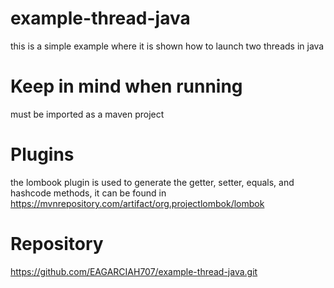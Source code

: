 # example-thread-java
this is a simple example where it is shown how to launch two threads in java

# Keep in mind when running
must be imported as a maven project

# Plugins
the lombook plugin is used to generate the getter, setter, equals, and hashcode methods, it can be found in https://mvnrepository.com/artifact/org.projectlombok/lombok

# Repository
https://github.com/EAGARCIAH707/example-thread-java.git

